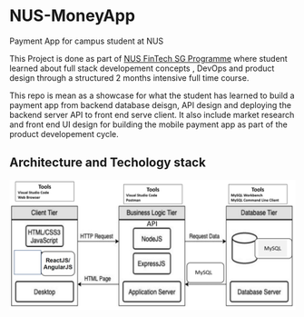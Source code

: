 # NUS-MoneyApp
Payment App for campus student at NUS

This Project is done as part of [NUS FinTech SG Programme](https://fintechlab.nus.edu.sg/fintechsg-programme-company/) where student learned about full stack developement concepts , DevOps and product design through a structured 2 months intensive full time course.

This repo is mean as a showcase for what the student has learned to build a payment app from backend database deisgn, API design and deploying the backend server  API to front end serve client. It also include market research and front end UI design for building the mobile payment app as part of the product developement cycle.

## Architecture and Techology stack

![](screenshot/tech.JPG)
